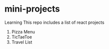 # mini-projects

Learning
This repo includes a list of react projects
1. Pizza Menu
2. TicTaeToe
3. Travel List

